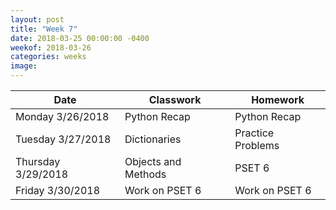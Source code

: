 ```yaml
---
layout: post
title: "Week 7"
date: 2018-03-25 00:00:00 -0400
weekof: 2018-03-26
categories: weeks
image:
---
```


|Date                        |Classwork|Homework|
|----------------------------|---------|--------|
|Monday 3/26/2018            | Python Recap | Python Recap |
|Tuesday 3/27/2018           | Dictionaries | Practice Problems |
|Thursday 3/29/2018          | Objects and Methods | PSET 6 |
|Friday 3/30/2018            | Work on PSET 6 | Work on PSET 6 |
